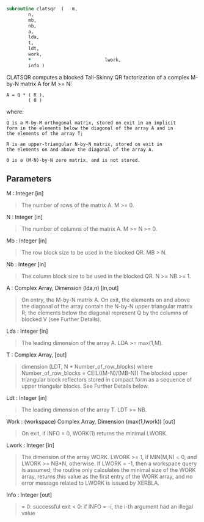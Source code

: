 ```fortran
subroutine clatsqr	(	m,
		n,
		mb,
		nb,
		a,
		lda,
		t,
		ldt,
		work,
		*                           lwork,
		info )
```

 CLATSQR computes a blocked Tall-Skinny QR factorization of
 a complex M-by-N matrix A for M >= N:

    A = Q * ( R ),
            ( 0 )

 where:

    Q is a M-by-M orthogonal matrix, stored on exit in an implicit
    form in the elements below the diagonal of the array A and in
    the elements of the array T;

    R is an upper-triangular N-by-N matrix, stored on exit in
    the elements on and above the diagonal of the array A.

    0 is a (M-N)-by-N zero matrix, and is not stored.


## Parameters
M : Integer [in]
> The number of rows of the matrix A.  M >= 0.

N : Integer [in]
> The number of columns of the matrix A. M >= N >= 0.

Mb : Integer [in]
> The row block size to be used in the blocked QR.
> MB > N.

Nb : Integer [in]
> The column block size to be used in the blocked QR.
> N >= NB >= 1.

A : Complex Array, Dimension (lda,n) [in,out]
> On entry, the M-by-N matrix A.
> On exit, the elements on and above the diagonal
> of the array contain the N-by-N upper triangular matrix R;
> the elements below the diagonal represent Q by the columns
> of blocked V (see Further Details).

Lda : Integer [in]
> The leading dimension of the array A.  LDA >= max(1,M).

T : Complex Array, [out]
> dimension (LDT, N * Number_of_row_blocks)
> where Number_of_row_blocks = CEIL((M-N)/(MB-N))
> The blocked upper triangular block reflectors stored in compact form
> as a sequence of upper triangular blocks.
> See Further Details below.

Ldt : Integer [in]
> The leading dimension of the array T.  LDT >= NB.

Work : (workspace) Complex Array, Dimension (max(1,lwork)) [out]
> On exit, if INFO = 0, WORK(1) returns the minimal LWORK.

Lwork : Integer [in]
> The dimension of the array WORK.
> LWORK >= 1, if MIN(M,N) = 0, and LWORK >= NB*N, otherwise.
> If LWORK = -1, then a workspace query is assumed; the routine
> only calculates the minimal size of the WORK array, returns
> this value as the first entry of the WORK array, and no error
> message related to LWORK is issued by XERBLA.

Info : Integer [out]
> = 0:  successful exit
> < 0:  if INFO = -i, the i-th argument had an illegal value

